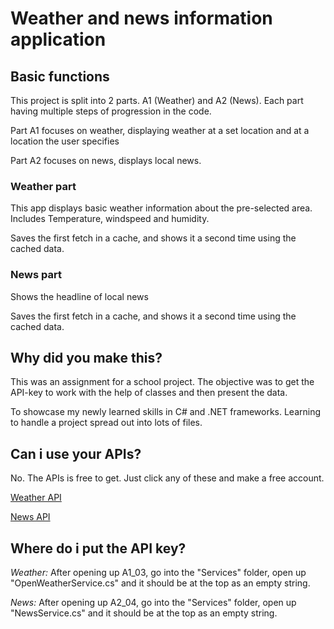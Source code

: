 <H1>Weather and news information application</H1>

<H2>Basic functions</H2>
<p>This project is split into 2 parts. A1 (Weather) and A2 (News). Each part having multiple steps of progression in the code.</p>
<p>Part A1 focuses on weather, displaying weather at a set location and at a location the user specifies</p>
<p>Part A2 focuses on news, displays local news.</p>

<h3>Weather part</h3>
<P>This app displays basic weather information about the pre-selected area. Includes Temperature, windspeed and humidity.</P>
<p>Saves the first fetch in a cache, and shows it a second time using the cached data.</p>

<h3>News part</h3>
<p>Shows the headline of local news </p>
<p>Saves the first fetch in a cache, and shows it a second time using the cached data.</p>

<H2>Why did you make this?</H2>
<p>This was an assignment for a school project. The objective was to get the API-key to work with the help of classes and then present the data.</p>
<p>To showcase my newly learned skills in C# and .NET frameworks. Learning to handle a project spread out into lots of files.</p>

<H2>Can i use your APIs?</H2>
<P>No. The APIs is free to get. Just click any of these and make a free account.</P>
<p><a href="https://openweathermap.org">Weather API</a></p>
<p><a href="https://newsapi.org/">News API</a></p>

<H2>Where do i put the API key?</H2>
<P><em>Weather:</em> After opening up A1_03, go into the "Services" folder, open up "OpenWeatherService.cs" and it should be at the top as an empty string.</P>
<P><em>News:</em> After opening up A2_04, go into the "Services" folder, open up "NewsService.cs" and it should be at the top as an empty string.</P>
